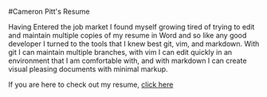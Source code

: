 #Cameron Pitt's Resume

Having Entered the job market I found myself growing tired of trying to edit and
maintain multiple copies of my resume in Word and so like any good developer I
turned to the tools that I knew best git, vim, and markdown. With git I can
maintain multiple branches, with vim I can edit quickly in an environment that I
am comfortable with, and with markdown I can create visual pleasing documents
with minimal markup.

If you are here to check out my resume,
[click here](https://github.com/cpitt/cpitt_resume/blob/master/resume.md)
